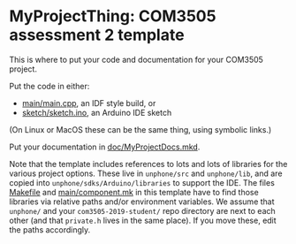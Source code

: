 MyProjectThing: COM3505 assessment 2 template
===

This is where to put your code and documentation for your COM3505 project.

Put the code in either:

- [main/main.cpp](main/main.cpp), an IDF style build, or
- [sketch/sketch.ino](sketch/sketch.ino), an Arduino IDE sketch

(On Linux or MacOS these can be the same thing, using symbolic links.)

Put your documentation in [doc/MyProjectDocs.mkd](doc/MyProjectDocs.mkd).

Note that the template includes references to lots and lots of libraries for
the various project options. These live in `unphone/src` and `unphone/lib`,
and are copied into `unphone/sdks/Arduino/libraries` to support the IDE. The
files [Makefile](Makefile) and [main/component.mk](main/component.mk) in this
template have to find those libraries via relative paths and/or environment
variables. We assume that `unphone/` and your `com3505-2019-student/` repo
directory are next to each other (and that `private.h` lives in the same
place). If you move these, edit the paths accordingly.
